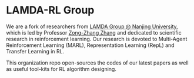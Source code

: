 # LAMDA-RL Group
We are a fork of researchers from [LAMDA Group @ Nanjing University](https://www.lamda.nju.edu.cn/MainPage.ashx), which is led by Professor [Zong-Zhang Zhang](https://www.lamda.nju.edu.cn/zhangzz/) and dedicated to scientific research in reinforcement learning. Our research is devoted to Multi-Agent Reinforcement Learning (MARL), Representation Learning (RepL) and Transfer Learning in RL. 

This organization repo open-sources the codes of our latest papers as well as useful tool-kits for RL algorithm designing. 
